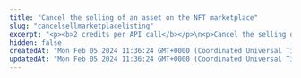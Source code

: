 ```yaml
---
title: "Cancel the selling of an asset on the NFT marketplace"
slug: "cancelsellmarketplacelisting"
excerpt: "<p><b>2 credits per API call</b></p>\n<p>Cancel the selling of an asset on the NFT marketplace.</p>\n<p>You can cancel the selling only if you are the seller of the asset or the marketplace operator. Once the selling is canceled, the asset is returned to the seller.</p>\n<p>You cannot cancel the selling if the asset has already been purchased.</p>\n<p>This API is supported for the following blockchains:</p>\n<ul>\n<li>BNB Smart Chain</li>\n<li>Celo</li>\n<li>Ethereum</li>\n<li>Harmony</li>\n<li>Klaytn</li>\n<li>Polygon</li>\n<li>Solana (in <b>alpha</b>)</li>\n</ul>\n<p><b>The \"execution reverted\" message</b><br/>\nWhen making this API call, you may get the following message:<br/>\n<code>Although one or more Error Occurred [execution reverted] Contract Execution Completed</code><br/>\nThis message is a result of the marketplace version check and has no impact on completing the API call. You can safely ignore it.</p>\n<p><b>Signing a transaction</b><br/>\nWhen cancelling the selling of an asset, you are charged a fee for the transaction, and you must sign the transaction with the private key of the blockchain address from which the fee will be deducted.</p>\n<p>Providing the private key in the API is not a secure way of signing transactions, because the private key can be stolen or exposed. Your private keys should never leave your security perimeter. You should use the private keys only for testing a solution you are building on the <b>testnet</b> of a blockchain.</p>\n<p>For signing transactions on the <b>mainnet</b>, we strongly recommend that you use the Tatum <a href=\"https://github.com/tatumio/tatum-kms\" target=\"_blank\">Key Management System (KMS)</a> and provide the signature ID instead of the private key in the API. Alternatively, you can use the <a href=\"https://github.com/tatumio/tatum-js/tree/v2\" target=\"_blank\">Tatum JavaScript client</a>.</p>"
hidden: false
createdAt: "Mon Feb 05 2024 11:36:24 GMT+0000 (Coordinated Universal Time)"
updatedAt: "Mon Feb 05 2024 11:36:24 GMT+0000 (Coordinated Universal Time)"
---
```

